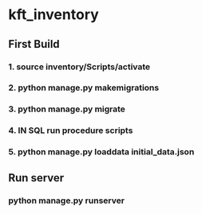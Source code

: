 # kft_inventory


## First Build

### 1. source inventory/Scripts/activate 
### 2. python manage.py makemigrations
### 3. python manage.py migrate
### 4. **IN SQL** run procedure scripts
### 5. python manage.py loaddata initial_data.json

## Run server

### python manage.py runserver